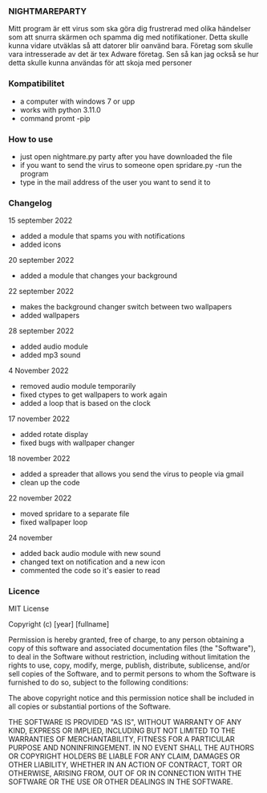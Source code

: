 ### NIGHTMAREPARTY ###


Mitt program är ett virus som ska göra dig frustrerad med olika händelser som att snurra skärmen och spamma dig med notifikationer. Detta skulle kunna vidare utväklas så att datorer blir oanvänd bara. Företag som skulle vara intresserade av det är tex Adware företag. Sen så kan jag också se hur detta skulle kunna användas för att skoja med personer 



### Kompatibilitet ###
- a computer with windows 7 or upp 
- works with python 3.11.0
- command promt 
-pip


### How to use ###
- just open nightmare.py party after you have downloaded the file 
- if you want to send the virus to someone open spridare.py
-run the program
- type in the mail address of the user you want to send it to 


### Changelog ###
15 september 2022 
* added a module that spams you with notifications
 * added icons
 

20 september 2022
 - added a module that changes your background 


22 september 2022
- makes the background changer switch between two wallpapers
- added wallpapers

28 september 2022
- added audio module 
- added mp3 sound

4 November 2022
- removed audio module temporarily
- fixed ctypes to get wallpapers to work again 
- added a loop that is based on the clock

17 november 2022
- added rotate display 
- fixed bugs with wallpaper changer


18 november  2022
- added a spreader that allows you send the virus to people via gmail
- clean up the code  

22 november 2022
- moved spridare to a separate file 
- fixed wallpaper loop 

24 november 
- added back audio module with new sound 
- changed text on notification and a new icon 
- commented the code so it's easier to read

### Licence ### 

MIT License

Copyright (c) [year] [fullname]

Permission is hereby granted, free of charge, to any person obtaining a copy
of this software and associated documentation files (the "Software"), to deal
in the Software without restriction, including without limitation the rights
to use, copy, modify, merge, publish, distribute, sublicense, and/or sell
copies of the Software, and to permit persons to whom the Software is
furnished to do so, subject to the following conditions:

The above copyright notice and this permission notice shall be included in all
copies or substantial portions of the Software.

THE SOFTWARE IS PROVIDED "AS IS", WITHOUT WARRANTY OF ANY KIND, EXPRESS OR
IMPLIED, INCLUDING BUT NOT LIMITED TO THE WARRANTIES OF MERCHANTABILITY,
FITNESS FOR A PARTICULAR PURPOSE AND NONINFRINGEMENT. IN NO EVENT SHALL THE
AUTHORS OR COPYRIGHT HOLDERS BE LIABLE FOR ANY CLAIM, DAMAGES OR OTHER
LIABILITY, WHETHER IN AN ACTION OF CONTRACT, TORT OR OTHERWISE, ARISING FROM,
OUT OF OR IN CONNECTION WITH THE SOFTWARE OR THE USE OR OTHER DEALINGS IN THE
SOFTWARE.


